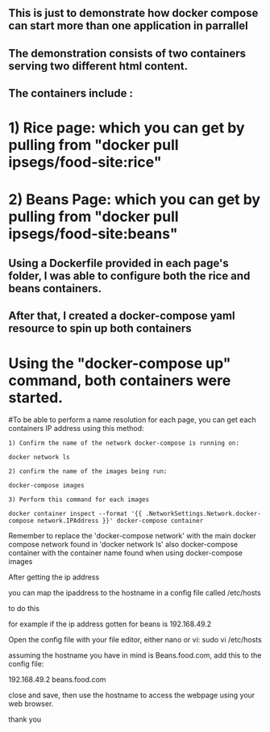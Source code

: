 ## This is just to demonstrate how docker compose can start more than one application in parrallel
## The demonstration consists of two containers serving two different html content.
## The containers include :
    
#    1) Rice page: which you can get by pulling from "docker pull ipsegs/food-site:rice"
#    2) Beans Page: which you can get by pulling from "docker pull ipsegs/food-site:beans"

## Using a Dockerfile provided in each page's folder, I was able to configure both the rice and beans containers.

## After that, I created a docker-compose yaml resource to spin up both containers

#  Using the "docker-compose up" command, both containers were started.

#To be able to perform a name resolution for each page, you can get each containers IP address using this method:

	1) Confirm the name of the network docker-compose is running on:
	   
	docker network ls

	2) confirm the name of the images being run:
	
	docker-compose images

	3) Perform this command for each images

   	docker container inspect --format '{{ .NetworkSettings.Network.docker-compose network.IPAddress }}' docker-compose container 


Remember to replace the 'docker-compose network' with the main docker compose network found in 'docker network ls' 
also docker-compose container with the container name found when using docker-compose images

After getting the ip address

 you can map the ipaddress to the hostname in a config file called /etc/hosts
 
to do this

for example if the ip address gotten for beans is 192.168.49.2

Open the config file with your file editor, either nano or vi:
 sudo vi /etc/hosts

assuming the hostname you have in mind is Beans.food.com, add this to the config file:

192.168.49.2    beans.food.com

close and save, then use the hostname to access the webpage using your web browser.

thank you

